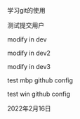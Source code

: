 学习git的使用

测试提交用户

modify in dev

modify in dev2

modify in dev3

test mbp github config

test win github config

2022年2月16日
